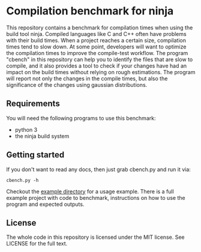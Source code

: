 # Compilation benchmark for ninja

This repository contains a benchmark for compilation times when using the build tool ninja.
Compiled languages like C and C++ often have problems with their build times. When a project reaches a certain size,
compilation times tend to slow down. At some point, developers will want to optimize the compilation times
to improve the compile-test workflow. The program "cbench" in this repository can help you to identify the files
that are slow to compile, and it also provides a tool to check if your changes have had an impact on the
build times without relying on rough estimations. The program will report not only the changes in the compile times, 
but also the significance of the changes using gaussian distributions. 

## Requirements

You will need the following programs to use this benchmark:

  - python 3
  - the ninja build system

## Getting started

If you don't want to read any docs, then just grab cbench.py and run it via:

    cbench.py -h

Checkout the [example directory](examples/README.md) for a usage example. 
There is a full example project with code to benchmark, instructions on how to use the program and expected outputs.

## License

The whole code in this repository is licensed under the MIT license. See LICENSE for the full text.
